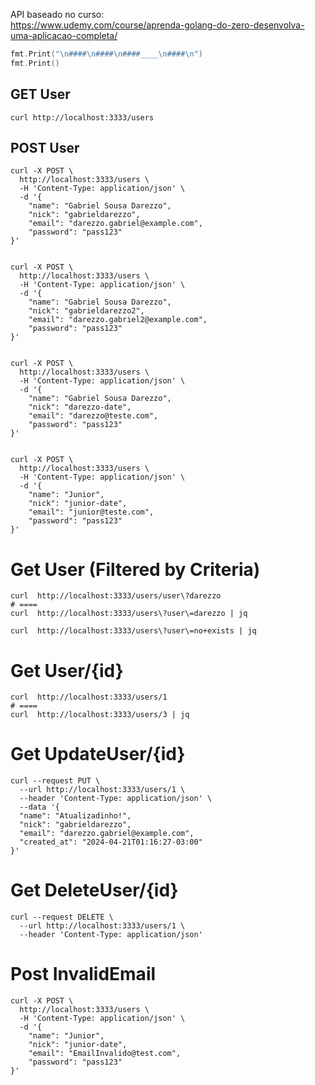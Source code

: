 API baseado no curso:  
https://www.udemy.com/course/aprenda-golang-do-zero-desenvolva-uma-aplicacao-completa/  


```go
fmt.Print("\n####\n####\n####____\n####\n")
fmt.Print()
```




## GET User
```shell
curl http://localhost:3333/users
```


## POST User
```shell
curl -X POST \
  http://localhost:3333/users \
  -H 'Content-Type: application/json' \
  -d '{
    "name": "Gabriel Sousa Darezzo",
    "nick": "gabrieldarezzo",
    "email": "darezzo.gabriel@example.com",
    "password": "pass123"
}'


curl -X POST \
  http://localhost:3333/users \
  -H 'Content-Type: application/json' \
  -d '{
    "name": "Gabriel Sousa Darezzo",
    "nick": "gabrieldarezzo2",
    "email": "darezzo.gabriel2@example.com",
    "password": "pass123"
}'


curl -X POST \
  http://localhost:3333/users \
  -H 'Content-Type: application/json' \
  -d '{
    "name": "Gabriel Sousa Darezzo",
    "nick": "darezzo-date",
    "email": "darezzo@teste.com",
    "password": "pass123"
}'


curl -X POST \
  http://localhost:3333/users \
  -H 'Content-Type: application/json' \
  -d '{
    "name": "Junior",
    "nick": "junior-date",
    "email": "junior@teste.com",
    "password": "pass123"
}'
```

# Get User (Filtered by Criteria)
```shell
curl  http://localhost:3333/users/user\?darezzo
# ====
curl  http://localhost:3333/users\?user\=darezzo | jq

curl  http://localhost:3333/users\?user\=no+exists | jq
```


# Get User/{id}
```shell
curl  http://localhost:3333/users/1
# ====
curl  http://localhost:3333/users/3 | jq
```



# Get UpdateUser/{id}
```shell
curl --request PUT \
  --url http://localhost:3333/users/1 \
  --header 'Content-Type: application/json' \
  --data '{
  "name": "Atualizadinho!",
  "nick": "gabrieldarezzo",
  "email": "darezzo.gabriel@example.com",
  "created_at": "2024-04-21T01:16:27-03:00"
}'
```

# Get DeleteUser/{id}
```shell
curl --request DELETE \
  --url http://localhost:3333/users/1 \
  --header 'Content-Type: application/json'
```


# Post InvalidEmail
```shell
curl -X POST \
  http://localhost:3333/users \
  -H 'Content-Type: application/json' \
  -d '{
    "name": "Junior",
    "nick": "junior-date",
    "email": "EmailInvalido@test.com",
    "password": "pass123"
}'
```




